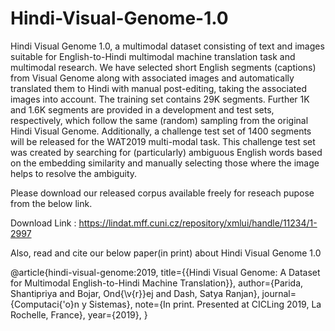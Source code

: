 # Hindi-Visual-Genome-1.0

Hindi Visual Genome 1.0, a multimodal dataset consisting of text and images suitable for English-to-Hindi multimodal machine translation task and multimodal research. We have selected short English segments (captions) from Visual Genome along with associated images and automatically translated them to Hindi with manual post-editing, taking the associated images into account. The training set contains 29K segments. Further 1K and 1.6K segments are provided in a development and test sets, respectively, which follow the same (random) sampling from the original Hindi Visual Genome. Additionally, a challenge test set of 1400 segments will be released for the WAT2019 multi-modal task. This challenge test set was created by searching for (particularly) ambiguous English words based on the embedding similarity and manually selecting those where the image helps to resolve the ambiguity.

Please download our released corpus available freely for reseach pupose from the below link.

Download Link : https://lindat.mff.cuni.cz/repository/xmlui/handle/11234/1-2997

Also, read and cite our below paper(in print) about  Hindi Visual Genome 1.0 

@article{hindi-visual-genome:2019, title={{Hindi Visual Genome: A Dataset for Multimodal English-to-Hindi Machine Translation}}, author={Parida, Shantipriya and Bojar, Ond{\v{r}}ej and Dash, Satya Ranjan}, journal={Computaci{\'o}n y Sistemas}, note={In print. Presented at CICLing 2019, La Rochelle, France}, year={2019}, }
